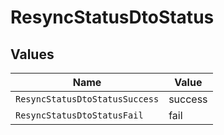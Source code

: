 # ResyncStatusDtoStatus


## Values

| Name                           | Value                          |
| ------------------------------ | ------------------------------ |
| `ResyncStatusDtoStatusSuccess` | success                        |
| `ResyncStatusDtoStatusFail`    | fail                           |